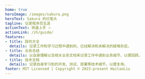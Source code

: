 ```yaml
---
home: true
heroImage: /images/sakura.png
heroText: Sakura 的烂笔头
tagline: 记录程序员生涯
actionText: 快速上手 →
actionLink: /zh/guide/
features:
- title: 踩坑大全
  details: 记录工作和学习过程中遇到的，已经解决和未解决的疑难杂症。
- title: 业务总结
  details: 以自身理解以及相关业务文档来记录工作中遇到业务细节，以便回顾。
- title: 技术文档
  details: 记录自身学习到的开发、测试、部署等技术细节，以便复用。
footer: MIT Licensed | Copyright © 2023-present HaitaoLiu
---
```


